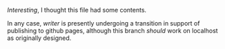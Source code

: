 *Interesting*, I thought this file had some contents.

In any case, *writer* is presently undergoing a transition in support of publishing to github pages, although this branch *should* work on localhost as originally designed.

